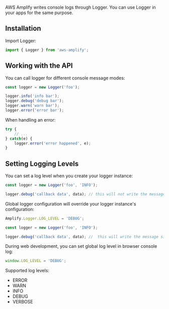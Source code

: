 AWS Amplify writes console logs through Logger. You can use Logger in your apps for the same purpose.

## Installation

Import Logger:
```javascript
import { Logger } from 'aws-amplify';
```

## Working with the API

You can call logger for different console message modes:
```javascript
const logger = new Logger('foo');

logger.info('info bar');
logger.debug('debug bar');
logger.warn('warn bar');
logger.error('error bar');
```

When handling an error:
```javascript
try {
    // ...
} catch(e) {
    logger.error('error happened', e);
}
```

## Setting Logging Levels

You can set a log level when you create your logger instance:

```javascript
const logger = new Logger('foo', 'INFO');

logger.debug('callback data', data); // this will not write the message
```

Global logger configuration will override your logger instance's configuration:

```javascript
Amplify.Logger.LOG_LEVEL = 'DEBUG';

const logger = new Logger('foo', 'INFO');

logger.debug('callback data', data); //  this will write the message since the global log level is 'DEBUG'
```

During web development, you can set global log level in browser console log:
```javascript
window.LOG_LEVEL = 'DEBUG';
```

Supported log levels:

* ERROR
* WARN
* INFO
* DEBUG
* VERBOSE
